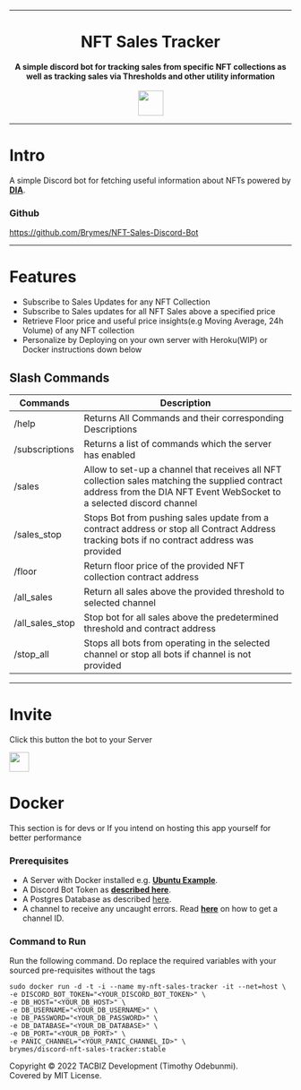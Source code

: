 <div align="center">
    <hr>
    <h1>NFT Sales Tracker</h1>
    <strong>
        A simple discord bot for tracking sales from specific NFT collections as well as tracking sales via Thresholds and other utility information
    </strong><br><br>
    <a href="https://bit.ly/3rDTqSW"><img src="https://img.shields.io/badge/%20-INVITE%20BOT-7F00FF.svg?style=for-the-badge&logo=discord" height="45" /></a>
<br>
</div>



---

# Intro

A simple Discord bot for fetching useful information about NFTs powered by [**DIA**](https://www.diadata.org).

### Github

https://github.com/Brymes/NFT-Sales-Discord-Bot

---

# Features

- Subscribe to Sales Updates for any NFT Collection
- Subscribe to Sales updates for all NFT Sales above a specified price
- Retrieve Floor price and useful price insights(e.g Moving Average, 24h Volume) of any NFT collection
- Personalize by Deploying on your own server with Heroku(WIP) or Docker instructions down below

Slash Commands
---

| Commands        | Description                                                                                                                                                            |
|-----------------|------------------------------------------------------------------------------------------------------------------------------------------------------------------------|
| /help           | Returns All Commands and their corresponding Descriptions                                                                                                              |
| /subscriptions  | Returns a list of commands    which the server has enabled                                                                                                             |
| /sales          | Allow to set-up a channel that receives all NFT collection sales matching the supplied contract address from the DIA NFT Event WebSocket to a selected discord channel | 
| /sales_stop     | Stops Bot from pushing sales update from a contract address or stop all Contract Address tracking bots if no contract address was provided                             |                                                                                                                                                                  |
| /floor          | Return floor price of the provided NFT collection contract address                                                                                                     |
| /all_sales      | Return all sales above the provided threshold to selected channel                                                                                                      |
| /all_sales_stop | Stop bot for all sales above the predetermined threshold and contract address                                                                                          |
| /stop_all       | Stops all bots from operating in the selected channel or stop all bots if channel is not provided                                                                      |

---

# Invite

Click this button the bot to your Server

<a href="https://bit.ly/3rDTqSW"><img src="https://img.shields.io/badge/%20-INVITE%20BOT-7F00FF.svg?style=for-the-badge&logo=discord" height="35" /></a>

# Docker

This section is for devs or If you intend on hosting this app yourself for better performance

### Prerequisites

- A Server with Docker installed e.g. [**Ubuntu Example**](https://docs.docker.com/engine/install/ubuntu/).
- A Discord Bot Token as [**described
  here**](https://github.com/reactiflux/discord-irc/wiki/Creating-a-discord-bot-&-getting-a-token).
- A Postgres Database as described [here](https://www.makeuseof.com/install-configure-postgresql-on-ubuntu/). 
- A channel to receive any uncaught errors. Read [**here**](https://turbofuture.com/internet/Discord-Channel-ID) on how
  to get a channel ID.

### Command to Run

Run the following command. Do replace the required variables with your sourced pre-requisites without the tags

```
sudo docker run -d -t -i --name my-nft-sales-tracker -it --net=host \
-e DISCORD_BOT_TOKEN="<YOUR_DISCORD_BOT_TOKEN>" \
-e DB_HOST="<YOUR_DB_HOST>" \
-e DB_USERNAME="<YOUR_DB_USERNAME>" \
-e DB_PASSWORD="<YOUR_DB_PASSWORD>" \
-e DB_DATABASE="<YOUR_DB_DATABASE>" \
-e DB_PORT="<YOUR_DB_PORT>" \
-e PANIC_CHANNEL="<YOUR_PANIC_CHANNEL_ID>" \
brymes/discord-nft-sales-tracker:stable 
```

Copyright © 2022 TACBIZ Development (Timothy Odebunmi).  
Covered by MIT License.